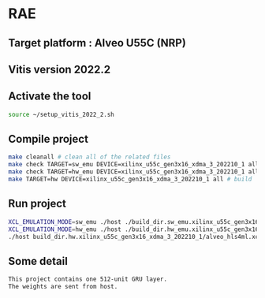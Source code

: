 # RAE
## Target platform : Alveo U55C (NRP)
## Vitis version 2022.2
## Activate the tool 
```bash
source ~/setup_vitis_2022_2.sh 
```
## Compile project
```bash
make cleanall # clean all of the related files
make check TARGET=sw_emu DEVICE=xilinx_u55c_gen3x16_xdma_3_202210_1 all  # software emulation
make check TARGET=hw_emu DEVICE=xilinx_u55c_gen3x16_xdma_3_202210_1 all  # hardware emulation
make TARGET=hw DEVICE=xilinx_u55c_gen3x16_xdma_3_202210_1 all # build
```
## Run project
```bash
XCL_EMULATION_MODE=sw_emu ./host ./build_dir.sw_emu.xilinx_u55c_gen3x16_xdma_3_202210_1/alveo_hls4ml.xclbin  # software emulation
XCL_EMULATION_MODE=hw_emu ./host ./build_dir.hw_emu.xilinx_u55c_gen3x16_xdma_3_202210_1/alveo_hls4ml.xclbin  # hardware emulation
./host build_dir.hw.xilinx_u55c_gen3x16_xdma_3_202210_1/alveo_hls4ml.xclbin  # run on U50
```
## Some detail
```bash
This project contains one 512-unit GRU layer.
The weights are sent from host.
```
